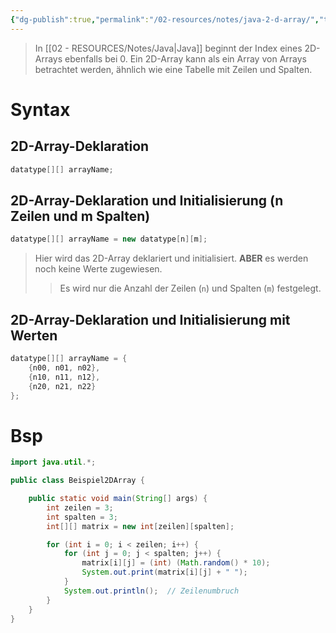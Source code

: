 ```yaml
---
{"dg-publish":true,"permalink":"/02-resources/notes/java-2-d-array/","tags":["informatik/programmierung/sprachen/java"],"noteIcon":"","updated":"2025-09-27T01:32:44.830+02:00"}
---
```


> In [[02 - RESOURCES/Notes/Java\|Java]] beginnt der Index eines 2D-Arrays ebenfalls bei 0. Ein 2D-Array kann als ein Array von Arrays betrachtet werden, ähnlich wie eine Tabelle mit Zeilen und Spalten.

# Syntax
## 2D-Array-Deklaration
```java
datatype[][] arrayName;
```

## 2D-Array-Deklaration und Initialisierung (n Zeilen und m Spalten)
```java
datatype[][] arrayName = new datatype[n][m];
```

> Hier wird das 2D-Array deklariert und initialisiert. **ABER** es werden noch keine Werte zugewiesen.
>> Es wird nur die Anzahl der Zeilen (`n`) und Spalten (`m`) festgelegt.

## 2D-Array-Deklaration und Initialisierung mit Werten
```java
datatype[][] arrayName = {
    {n00, n01, n02},
    {n10, n11, n12},
    {n20, n21, n22}
};
```

# Bsp

```java
import java.util.*;

public class Beispiel2DArray {

    public static void main(String[] args) {
        int zeilen = 3;
        int spalten = 3;
        int[][] matrix = new int[zeilen][spalten];

        for (int i = 0; i < zeilen; i++) {
            for (int j = 0; j < spalten; j++) {
                matrix[i][j] = (int) (Math.random() * 10);
                System.out.print(matrix[i][j] + " ");
            }
            System.out.println();  // Zeilenumbruch
        }
    }
}
```
